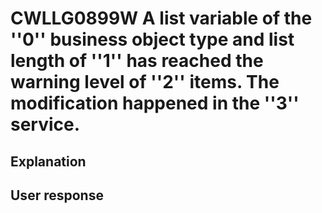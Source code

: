 # CWLLG0899W A list variable of the ''0'' business object type and list length of ''1'' has reached the warning level of ''2'' items. The modification happened in the ''3'' service.

## Explanation

## User response